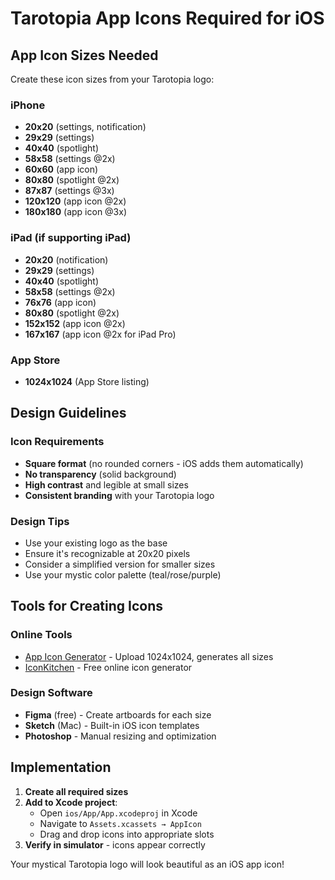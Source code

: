 # Tarotopia App Icons Required for iOS

## App Icon Sizes Needed

Create these icon sizes from your Tarotopia logo:

### iPhone
- **20x20** (settings, notification)
- **29x29** (settings) 
- **40x40** (spotlight)
- **58x58** (settings @2x)
- **60x60** (app icon)
- **80x80** (spotlight @2x)
- **87x87** (settings @3x)
- **120x120** (app icon @2x)
- **180x180** (app icon @3x)

### iPad (if supporting iPad)
- **20x20** (notification)
- **29x29** (settings)
- **40x40** (spotlight)
- **58x58** (settings @2x)
- **76x76** (app icon)
- **80x80** (spotlight @2x)
- **152x152** (app icon @2x)
- **167x167** (app icon @2x for iPad Pro)

### App Store
- **1024x1024** (App Store listing)

## Design Guidelines

### Icon Requirements
- **Square format** (no rounded corners - iOS adds them automatically)
- **No transparency** (solid background)
- **High contrast** and legible at small sizes
- **Consistent branding** with your Tarotopia logo

### Design Tips
- Use your existing logo as the base
- Ensure it's recognizable at 20x20 pixels
- Consider a simplified version for smaller sizes
- Use your mystic color palette (teal/rose/purple)

## Tools for Creating Icons

### Online Tools
- [App Icon Generator](https://appicon.co/) - Upload 1024x1024, generates all sizes
- [IconKitchen](https://icon.kitchen/) - Free online icon generator

### Design Software
- **Figma** (free) - Create artboards for each size
- **Sketch** (Mac) - Built-in iOS icon templates
- **Photoshop** - Manual resizing and optimization

## Implementation

1. **Create all required sizes**
2. **Add to Xcode project**:
   - Open `ios/App/App.xcodeproj` in Xcode
   - Navigate to `Assets.xcassets → AppIcon`
   - Drag and drop icons into appropriate slots
3. **Verify in simulator** - icons appear correctly

Your mystical Tarotopia logo will look beautiful as an iOS app icon!
